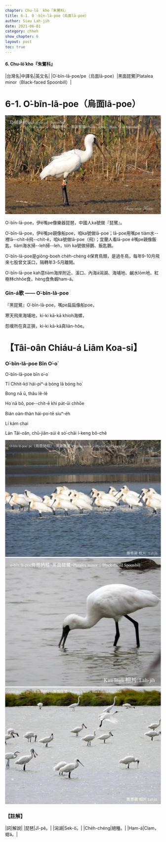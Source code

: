 ```yaml
---
chapter: Chu-lō͘ kho『朱鷺科』
title: 6-1. O͘-bīn-lā-poe（烏面lā-poe）
author: Siau Lah-jih
date: 2021-06-01
category: chheh
show_chapter: 6
layout: post
toc: true
---
```


#### 6. Chu-lō͘ kho『朱鷺科』

|台灣名|中譯名|英文名|
|O͘-bīn-lā-poe/pe（烏面lā-poe）|黑面琵鷺|Platalea minor（Black-faced Spoonbill）|

# 6-1. O͘-bīn-lā-poe（烏面lā-poe）

![](../too5/06/06-1-1.烏面lā-poe.jpg)


O͘-bīn-lā-poe，伊ê嘴pe像樂器琵琶，中國人ka號做『琵鷺』。

O͘-bīn-lā-poe，伊ê嘴pe親像船poe，咱ka號做lā-poe；lā-poe用嘴pe tiàm水--裡lā--chi̍t-ê飛--chi̍t-ê，咱ka號做lā-poe（飛）；宜蘭人看lā-poe ê嘴pe親像飯匙，tiàm海水掃--leh掃--leh，to̍h ka號做掃鵝、飯匙鵝。

O͘-bīn-lā-poe是giōng-boeh che̍h-chéng ê保育鳥類，是過冬鳥，每年9-10月飛來七股曾文溪口，隔轉年3-5月離開。

O͘-bīn-lā-poe kah意tiàm海岸附近、溪口、內海á潟湖、海埔地、鹹水lòm地、紅樹林chhōe食，hèng食魚蝦ham-á。


### Gín-á歌 —— O͘-bīn-lā-poe

『黑琵鷺』O͘-bīn-lā-poe，嘴pe扁扁像船poe，

寒天飛來海埔地，ki-ki kā-kā khioh海螺，

怨嘆所在真正狹，ki-ki kā-kā真liân-hôe。
						

# 【Tâi-oân Chiáu-á Liām Koa-si】

### **O͘-bīn-lā-poe Bīn O͘-o͘**

O͘-bīn-lā-poe bīn o͘-o͘

Tī Chhit-kó͘ hái-piⁿ-á bóng lā bóng ho͘

Bong nā ū, thâu lê-lê

Ho͘ nā bô, poe--chi̍t-ē khì pa̍t-ūi chhōe

Bián oàn-thàn hái-po͘-tē siuⁿ-e̍h

Lí kám chai 

Lán Tâi-oân, chū-jiân-súi ê só͘-chāi í-keng bô-chē


![](../too5/06/06-1-2.烏面lā-poe.jpg)
![](../too5/06/06-1-3.烏面lā-poe.jpg)
![](../too5/06/06-1-4.烏面lā-poe.jpg)


### 【註解】

|詞|解說|
|琵琶|Jî-pê。|
|潟湖|Sek-ô͘。|
|Che̍h-chéng|絕種。|
|Ham-á|Clam，蚶á。|
